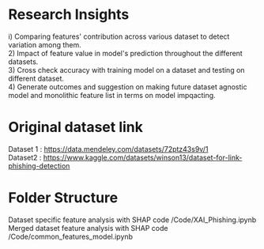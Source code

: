# Research Insights
i) Comparing features' contribution across various dataset to detect variation among them.
<br />
2) Impact of feature value in model's prediction throughout the different datasets.
<br />
3) Cross check accuracy with training model on a dataset and testing on different dataset.
<br />
4) Generate outcomes and suggestion on making future dataset agnostic model and monolithic feature list in terms on model impqacting.

# Original dataset link
Dataset 1 : https://data.mendeley.com/datasets/72ptz43s9v/1
<br />
Dataset2 : https://www.kaggle.com/datasets/winson13/dataset-for-link-phishing-detection

# Folder Structure
Dataset specific feature analysis with SHAP code /Code/XAI_Phishing.ipynb
<br />
Merged dataset feature analysis with SHAP code /Code/common_features_model.ipynb
